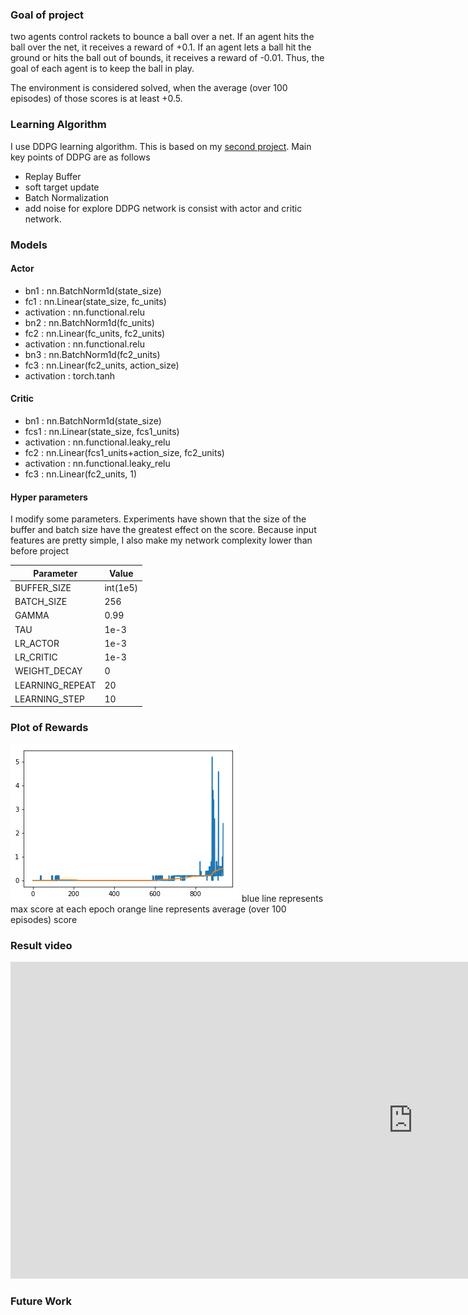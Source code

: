 ### Goal of project
two agents control rackets to bounce a ball over a net. If an agent hits the ball over the net, it receives a reward of +0.1. If an agent lets a ball hit the ground or hits the ball out of bounds, it receives a reward of -0.01. Thus, the goal of each agent is to keep the ball in play.

The environment is considered solved, when the average (over 100 episodes) of those scores is at least +0.5.

### Learning Algorithm
I use DDPG learning algorithm. This is based on my [second project](https://github.com/DaeHwanGi/DRLND_P2_Continuous-Control). Main key points of DDPG are as follows
* Replay Buffer
* soft target update
* Batch Normalization
* add noise for explore
DDPG network is consist with actor and critic network.
### Models

#### Actor
* bn1 : nn.BatchNorm1d(state_size)
* fc1 : nn.Linear(state_size, fc_units)
* activation : nn.functional.relu
* bn2 : nn.BatchNorm1d(fc_units)
* fc2 : nn.Linear(fc_units, fc2_units)
* activation : nn.functional.relu
* bn3 : nn.BatchNorm1d(fc2_units)
* fc3 : nn.Linear(fc2_units, action_size)
* activation : torch.tanh
#### Critic
* bn1 : nn.BatchNorm1d(state_size)
* fcs1 : nn.Linear(state_size, fcs1_units)
* activation : nn.functional.leaky_relu
* fc2 : nn.Linear(fcs1_units+action_size, fc2_units)
* activation : nn.functional.leaky_relu
* fc3 : nn.Linear(fc2_units, 1)

#### Hyper parameters
I modify some parameters. Experiments have shown that the size of the buffer and batch size have the greatest effect on the score.
Because input features are pretty simple, I also make my network complexity lower than before project

Parameter | Value
--- | ---
BUFFER_SIZE | int(1e5)
BATCH_SIZE | 256
GAMMA | 0.99  
TAU | 1e-3
LR_ACTOR | 1e-3
LR_CRITIC | 1e-3
WEIGHT_DECAY | 0
LEARNING_REPEAT | 20
LEARNING_STEP | 10

### Plot of Rewards
![plot.png](image/plot.png)
blue line represents max score at each epoch
orange line represents average (over 100 episodes) score

### Result video

<iframe width="1288" height="507" src="https://www.youtube.com/embed/hOY0uCtpiTM" frameborder="0" allow="accelerometer; autoplay; encrypted-media; gyroscope; picture-in-picture" allowfullscreen></iframe>

### Future Work

